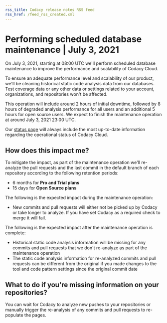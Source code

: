 ```yaml
---
rss_title: Codacy release notes RSS feed
rss_href: /feed_rss_created.xml
---
```


# Performing scheduled database maintenance | July 3, 2021

On July 3, 2021, starting at 08:00 UTC we'll perform scheduled database maintenance to improve the performance and scalability of Codacy Cloud.

To ensure an adequate performance level and scalability of our product, we'll be cleaning historical static code analysis data from our databases. Test coverage data or any other data or settings related to your account, organizations, and repositories won't be affected.

This operation will include around 2 hours of initial downtime, followed by 8 hours of degraded analysis performance for all users and an additional 5 hours for open source users. We expect to finish the maintenance operation at around July 3, 2021 23:00 UTC.

Our [status page](https://status.codacy.com/) will always include the most up-to-date information regarding the operational status of Codacy Cloud.

## How does this impact me?

To mitigate the impact, as part of the maintenance operation we'll re-analyze the pull requests and the last commit in the default branch of each repository according to the following retention periods:

-   6 months for **Pro and Trial plans**
-   15 days for **Open Source plans**

The following is the expected impact during the maintenance operation:

-   New commits and pull requests will either not be picked up by Codacy or take longer to analyze. If you have set Codacy as a required check to merge it will fail.

The following is the expected impact after the maintenance operation is complete:

-   Historical static code analysis information will be missing for any commits and pull requests that we don't re-analyze as part of the maintenance operation
-   The static code analysis information for re-analyzed commits and pull requests can be different from the original if you made changes to the tool and code pattern settings since the original commit date

## What to do if you're missing information on your repositories?

You can wait for Codacy to analyze new pushes to your repositories or manually trigger the re-analysis of any commits and pull requests to re-populate the pages.
